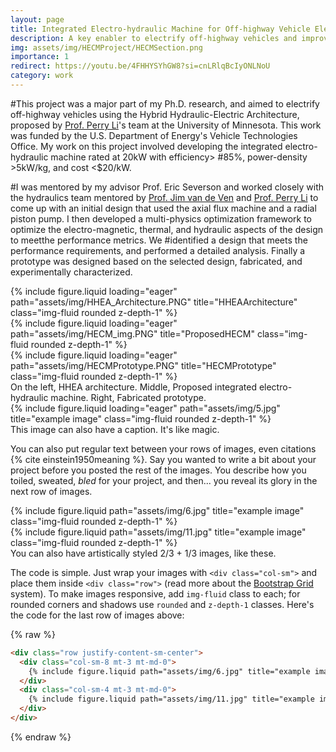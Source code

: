 ```yaml
---
layout: page
title: Integrated Electro-hydraulic Machine for Off-highway Vehicle Electrification
description: A key enabler to electrify off-highway vehicles and improve their energy efficiency.
img: assets/img/HECMProject/HECMSection.png
importance: 1
redirect: https://youtu.be/4FHHYSYhGW8?si=cnLRlqBcIyONLNoU
category: work
---
```


#This project was a major part of my Ph.D. research, and aimed to electrify off-highway vehicles using the Hybrid Hydraulic-Electric Architecture, proposed by [Prof. Perry Li](https://cse.umn.edu/me/perry-li)'s team at the University of Minnesota. This work was funded by the U.S. Department of Energy's Vehicle Technologies Office. My work on this project involved developing the integrated electro-hydraulic machine rated at 20kW with efficiency> #85%, power-density >5kW/kg, and cost <$20/kW. 

#I was mentored by my advisor Prof. Eric Severson and worked closely with the hydraulics team mentored by [Prof. Jim van de Ven]() and [Prof. Perry Li](https://cse.umn.edu/me/perry-li) to come up with an initial design that used the axial flux machine and a radial piston pump. I then developed a multi-physics optimization framework to optimize the electro-magnetic, thermal, and hydraulic aspects of the design to meetthe performance metrics. We #identified a design that meets the performance requirements, and performed a detailed analysis. Finally a prototype was designed based on the selected design, fabricated, and experimentally characterized.  

<div class="row">
    <div class="col-sm mt-3 mt-md-0">
        {% include figure.liquid loading="eager" path="assets/img/HHEA_Architecture.PNG" title="HHEAArchitecture" class="img-fluid rounded z-depth-1" %}
    </div>
    <div class="col-sm mt-3 mt-md-0">
        {% include figure.liquid loading="eager" path="assets/img/HECM_img.PNG" title="ProposedHECM" class="img-fluid rounded z-depth-1" %}
    </div>
    <div class="col-sm mt-3 mt-md-0">
        {% include figure.liquid loading="eager" path="assets/img/HECMPrototype.PNG" title="HECMPrototype" class="img-fluid rounded z-depth-1" %}
    </div>
</div>
<div class="caption">
    On the left, HHEA architecture. Middle, Proposed integrated electro-hydraulic machine. Right, Fabricated prototype.
</div>
<div class="row">
    <div class="col-sm mt-3 mt-md-0">
        {% include figure.liquid loading="eager" path="assets/img/5.jpg" title="example image" class="img-fluid rounded z-depth-1" %}
    </div>
</div>
<div class="caption">
    This image can also have a caption. It's like magic.
</div>

You can also put regular text between your rows of images, even citations {% cite einstein1950meaning %}.
Say you wanted to write a bit about your project before you posted the rest of the images.
You describe how you toiled, sweated, _bled_ for your project, and then... you reveal its glory in the next row of images.

<div class="row justify-content-sm-center">
    <div class="col-sm-8 mt-3 mt-md-0">
        {% include figure.liquid path="assets/img/6.jpg" title="example image" class="img-fluid rounded z-depth-1" %}
    </div>
    <div class="col-sm-4 mt-3 mt-md-0">
        {% include figure.liquid path="assets/img/11.jpg" title="example image" class="img-fluid rounded z-depth-1" %}
    </div>
</div>
<div class="caption">
    You can also have artistically styled 2/3 + 1/3 images, like these.
</div>

The code is simple.
Just wrap your images with `<div class="col-sm">` and place them inside `<div class="row">` (read more about the <a href="https://getbootstrap.com/docs/4.4/layout/grid/">Bootstrap Grid</a> system).
To make images responsive, add `img-fluid` class to each; for rounded corners and shadows use `rounded` and `z-depth-1` classes.
Here's the code for the last row of images above:

{% raw %}

```html
<div class="row justify-content-sm-center">
  <div class="col-sm-8 mt-3 mt-md-0">
    {% include figure.liquid path="assets/img/6.jpg" title="example image" class="img-fluid rounded z-depth-1" %}
  </div>
  <div class="col-sm-4 mt-3 mt-md-0">
    {% include figure.liquid path="assets/img/11.jpg" title="example image" class="img-fluid rounded z-depth-1" %}
  </div>
</div>
```

{% endraw %}
